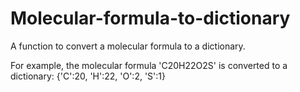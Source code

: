 # Molecular-formula-to-dictionary

A function to convert a molecular formula to a dictionary.

For example, the molecular formula 'C20H22O2S' is converted to a dictionary:
{'C':20, 'H':22, 'O':2, 'S':1}
